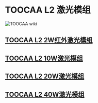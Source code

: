 ﻿---
sidebar_position: 1
sidebar_label: TOOCAA L2 激光模组
---
# TOOCAA L2 激光模组
![TOOCAA wiki](http://wiki-toocaa.oss-cn-hongkong.aliyuncs.com/wiki/1.jpg)
## [TOOCAA L2 2W红外激光模组](https://wiki.toocaa.com/toocaal2/TOOCAA%20L2%20Accessories/Laser%20Module/2w-infrared-laser-module)
## [TOOCAA L2 10W激光模组](https://wiki.toocaa.com/toocaal2/TOOCAA%20L2%20Accessories/Laser%20Module/10w-laser-module)
## [TOOCAA L2 20W激光模组](https://wiki.toocaa.com/toocaal2/TOOCAA%20L2%20Accessories/Laser%20Module/20w-laser-module)
## [TOOCAA L2 40W激光模组](https://wiki.toocaa.com/toocaal2/TOOCAA%20L2%20Accessories/Laser%20Module/40w-laser-module)
